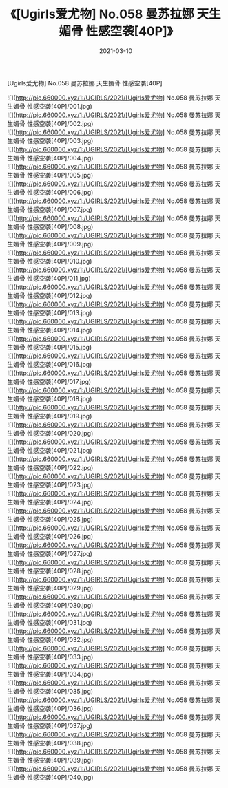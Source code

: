 ﻿---
layout: post
title:  《[Ugirls爱尤物] No.058 曼苏拉娜 天生媚骨 性感空袭[40P]》
date:   2021-03-10
img: http://pic.660000.xyz/1:/UGIRLS/2021/[Ugirls爱尤物] No.058 曼苏拉娜 天生媚骨 性感空袭[40P]/000.jpg
categories: [美女, 清纯, 唯美]
---

[Ugirls爱尤物] No.058 曼苏拉娜 天生媚骨 性感空袭[40P]

  ![](http://pic.660000.xyz/1:/UGIRLS/2021/[Ugirls爱尤物] No.058 曼苏拉娜 天生媚骨 性感空袭[40P]/001.jpg) <br> ![](http://pic.660000.xyz/1:/UGIRLS/2021/[Ugirls爱尤物] No.058 曼苏拉娜 天生媚骨 性感空袭[40P]/002.jpg) <br> ![](http://pic.660000.xyz/1:/UGIRLS/2021/[Ugirls爱尤物] No.058 曼苏拉娜 天生媚骨 性感空袭[40P]/003.jpg) <br> ![](http://pic.660000.xyz/1:/UGIRLS/2021/[Ugirls爱尤物] No.058 曼苏拉娜 天生媚骨 性感空袭[40P]/004.jpg) <br> ![](http://pic.660000.xyz/1:/UGIRLS/2021/[Ugirls爱尤物] No.058 曼苏拉娜 天生媚骨 性感空袭[40P]/005.jpg) <br> ![](http://pic.660000.xyz/1:/UGIRLS/2021/[Ugirls爱尤物] No.058 曼苏拉娜 天生媚骨 性感空袭[40P]/006.jpg) <br> ![](http://pic.660000.xyz/1:/UGIRLS/2021/[Ugirls爱尤物] No.058 曼苏拉娜 天生媚骨 性感空袭[40P]/007.jpg) <br> ![](http://pic.660000.xyz/1:/UGIRLS/2021/[Ugirls爱尤物] No.058 曼苏拉娜 天生媚骨 性感空袭[40P]/008.jpg) <br> ![](http://pic.660000.xyz/1:/UGIRLS/2021/[Ugirls爱尤物] No.058 曼苏拉娜 天生媚骨 性感空袭[40P]/009.jpg) <br> ![](http://pic.660000.xyz/1:/UGIRLS/2021/[Ugirls爱尤物] No.058 曼苏拉娜 天生媚骨 性感空袭[40P]/010.jpg) <br> ![](http://pic.660000.xyz/1:/UGIRLS/2021/[Ugirls爱尤物] No.058 曼苏拉娜 天生媚骨 性感空袭[40P]/011.jpg) <br> ![](http://pic.660000.xyz/1:/UGIRLS/2021/[Ugirls爱尤物] No.058 曼苏拉娜 天生媚骨 性感空袭[40P]/012.jpg) <br> ![](http://pic.660000.xyz/1:/UGIRLS/2021/[Ugirls爱尤物] No.058 曼苏拉娜 天生媚骨 性感空袭[40P]/013.jpg) <br> ![](http://pic.660000.xyz/1:/UGIRLS/2021/[Ugirls爱尤物] No.058 曼苏拉娜 天生媚骨 性感空袭[40P]/014.jpg) <br> ![](http://pic.660000.xyz/1:/UGIRLS/2021/[Ugirls爱尤物] No.058 曼苏拉娜 天生媚骨 性感空袭[40P]/015.jpg) <br> ![](http://pic.660000.xyz/1:/UGIRLS/2021/[Ugirls爱尤物] No.058 曼苏拉娜 天生媚骨 性感空袭[40P]/016.jpg) <br> ![](http://pic.660000.xyz/1:/UGIRLS/2021/[Ugirls爱尤物] No.058 曼苏拉娜 天生媚骨 性感空袭[40P]/017.jpg) <br> ![](http://pic.660000.xyz/1:/UGIRLS/2021/[Ugirls爱尤物] No.058 曼苏拉娜 天生媚骨 性感空袭[40P]/018.jpg) <br> ![](http://pic.660000.xyz/1:/UGIRLS/2021/[Ugirls爱尤物] No.058 曼苏拉娜 天生媚骨 性感空袭[40P]/019.jpg) <br> ![](http://pic.660000.xyz/1:/UGIRLS/2021/[Ugirls爱尤物] No.058 曼苏拉娜 天生媚骨 性感空袭[40P]/020.jpg) <br> ![](http://pic.660000.xyz/1:/UGIRLS/2021/[Ugirls爱尤物] No.058 曼苏拉娜 天生媚骨 性感空袭[40P]/021.jpg) <br> ![](http://pic.660000.xyz/1:/UGIRLS/2021/[Ugirls爱尤物] No.058 曼苏拉娜 天生媚骨 性感空袭[40P]/022.jpg) <br> ![](http://pic.660000.xyz/1:/UGIRLS/2021/[Ugirls爱尤物] No.058 曼苏拉娜 天生媚骨 性感空袭[40P]/023.jpg) <br> ![](http://pic.660000.xyz/1:/UGIRLS/2021/[Ugirls爱尤物] No.058 曼苏拉娜 天生媚骨 性感空袭[40P]/024.jpg) <br> ![](http://pic.660000.xyz/1:/UGIRLS/2021/[Ugirls爱尤物] No.058 曼苏拉娜 天生媚骨 性感空袭[40P]/025.jpg) <br> ![](http://pic.660000.xyz/1:/UGIRLS/2021/[Ugirls爱尤物] No.058 曼苏拉娜 天生媚骨 性感空袭[40P]/026.jpg) <br> ![](http://pic.660000.xyz/1:/UGIRLS/2021/[Ugirls爱尤物] No.058 曼苏拉娜 天生媚骨 性感空袭[40P]/027.jpg) <br> ![](http://pic.660000.xyz/1:/UGIRLS/2021/[Ugirls爱尤物] No.058 曼苏拉娜 天生媚骨 性感空袭[40P]/028.jpg) <br> ![](http://pic.660000.xyz/1:/UGIRLS/2021/[Ugirls爱尤物] No.058 曼苏拉娜 天生媚骨 性感空袭[40P]/029.jpg) <br> ![](http://pic.660000.xyz/1:/UGIRLS/2021/[Ugirls爱尤物] No.058 曼苏拉娜 天生媚骨 性感空袭[40P]/030.jpg) <br> ![](http://pic.660000.xyz/1:/UGIRLS/2021/[Ugirls爱尤物] No.058 曼苏拉娜 天生媚骨 性感空袭[40P]/031.jpg) <br> ![](http://pic.660000.xyz/1:/UGIRLS/2021/[Ugirls爱尤物] No.058 曼苏拉娜 天生媚骨 性感空袭[40P]/032.jpg) <br> ![](http://pic.660000.xyz/1:/UGIRLS/2021/[Ugirls爱尤物] No.058 曼苏拉娜 天生媚骨 性感空袭[40P]/033.jpg) <br> ![](http://pic.660000.xyz/1:/UGIRLS/2021/[Ugirls爱尤物] No.058 曼苏拉娜 天生媚骨 性感空袭[40P]/034.jpg) <br> ![](http://pic.660000.xyz/1:/UGIRLS/2021/[Ugirls爱尤物] No.058 曼苏拉娜 天生媚骨 性感空袭[40P]/035.jpg) <br> ![](http://pic.660000.xyz/1:/UGIRLS/2021/[Ugirls爱尤物] No.058 曼苏拉娜 天生媚骨 性感空袭[40P]/036.jpg) <br> ![](http://pic.660000.xyz/1:/UGIRLS/2021/[Ugirls爱尤物] No.058 曼苏拉娜 天生媚骨 性感空袭[40P]/037.jpg) <br> ![](http://pic.660000.xyz/1:/UGIRLS/2021/[Ugirls爱尤物] No.058 曼苏拉娜 天生媚骨 性感空袭[40P]/038.jpg) <br> ![](http://pic.660000.xyz/1:/UGIRLS/2021/[Ugirls爱尤物] No.058 曼苏拉娜 天生媚骨 性感空袭[40P]/039.jpg) <br> ![](http://pic.660000.xyz/1:/UGIRLS/2021/[Ugirls爱尤物] No.058 曼苏拉娜 天生媚骨 性感空袭[40P]/040.jpg) <br>